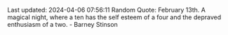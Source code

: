 Last updated: 2024-04-06 07:56:11
Random Quote: February 13th. A magical night, where a ten has the self esteem of a four and the depraved enthusiasm of a two. - Barney Stinson